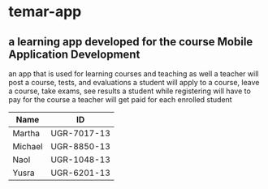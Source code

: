 # temar-app
## a learning app developed for the course Mobile Application Development
an app that is used for learning courses and teaching as well
a teacher will post a course, tests, and evaluations
a student will apply to a course, leave a course, take exams, see results
a student while registering will have to pay for the course
a teacher will get paid for each enrolled student

|Name|ID|
|----|--|
|Martha|UGR-7017-13|
|Michael|UGR-8850-13|
|Naol|UGR-1048-13|
|Yusra|UGR-6201-13|
